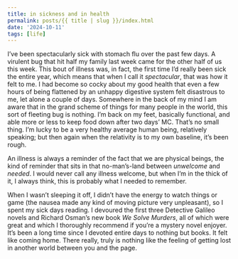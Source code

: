 ```yaml
---
title: in sickness and in health
permalink: posts/{{ title | slug }}/index.html
date: '2024-10-11'
tags: [life]
---
```


I’ve been spectacularly sick with stomach flu over the past few days. A virulent bug that hit half my family last week came for the other half of us this week. This bout of illness was, in fact, the first time I’d really been sick the entire year, which means that when I call it *spectacular*, that was how it felt to me. I had become so cocky about my good health that even a few hours of being flattened by an unhappy digestive system felt disastrous to me, let alone a couple of days. Somewhere in the back of my mind I am aware that in the grand scheme of things for many people in the world, this sort of fleeting bug is nothing. I’m back on my feet, basically functional, and able more or less to keep food down after two days’ MC. That’s no small thing. I’m lucky to be a very healthy average human being, relatively speaking; but then again when the relativity is to my own baseline, it’s been rough.

An illness is always a reminder of the fact that we are physical beings, the kind of reminder that sits in that no-man’s-land between *unwelcome* and *needed*. I would never call any illness welcome, but when I’m in the thick of it, I always think, this is probably what I needed to remember.

When I wasn’t sleeping it off, I didn’t have the energy to watch things or game (the nausea made any kind of moving picture very unpleasant), so I spent my sick days reading. I devoured the first three Detective Galileo novels and Richard Osman’s new book *We Solve Murders*, all of which were great and which I thoroughly recommend if you’re a mystery novel enjoyer. It’s been a long time since I devoted entire days to nothing but books. It felt like coming home. There really, truly is nothing like the feeling of getting lost in another world between you and the page.
